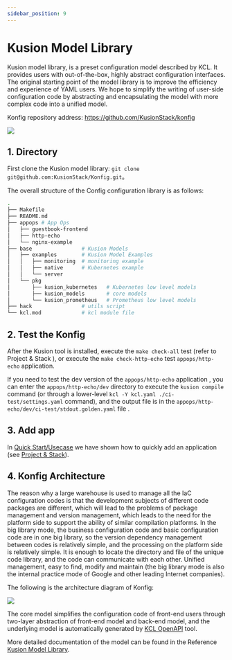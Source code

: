 ```yaml
---
sidebar_position: 9
---
```


# Kusion Model Library

Kusion model library, is a preset configuration model described by KCL. It provides users with out-of-the-box, highly abstract configuration interfaces. The original starting point of the model library is to improve the efficiency and experience of YAML users. We hope to simplify the writing of user-side configuration code by abstracting and encapsulating the model with more complex code into a unified model.

Konfig repository address: https://github.com/KusionStack/konfig

![](/img/docs/user_docs/getting-started/konfig-arch-01-en.png)

## 1. Directory

First clone the Kusion model library: `git clone git@github.com:KusionStack/Konfig.git`。

The overall structure of the Config configuration library is as follows:

```bash
.
├── Makefile
├── README.md
├── appops # App Ops
│   ├── guestbook-frontend
│   ├── http-echo
│   └── nginx-example
├── base                # Kusion Models
│   ├── examples        # Kusion Model Examples
│   │   ├── monitoring  # monitoring example
│   │   ├── native      # Kubernetes example
│   │   └── server
│   └── pkg
│       ├── kusion_kubernetes   # Kubernetes low level models
│       ├── kusion_models       # core models
│       └── kusion_prometheus   # Prometheus low level models
├── hack                # utils script
└── kcl.mod             # kcl module file
```

## 2. Test the Konfig

After the Kusion tool is installed, execute the `make check-all` test (refer to Project & Stack ), or execute the `make check-http-echo` test `appops/http-echo` application.

If you need to test the dev version of the `appops/http-echo` application , you can enter the `appops/http-echo/dev` directory to execute the `kusion compile` command (or through a lower-level `kcl -Y kcl.yaml ./ci-test/settings.yaml` command), and the output file is in the `appops/http-echo/dev/ci-test/stdout.golden.yaml` file .

## 3. Add app

In [Quick Start/Usecase](/docs/user_docs/getting-started/usecase) we have shown how to quickly add an application (see [Project & Stack](/docs/user_docs/concepts/project-stack)).

## 4. Konfig Architecture

The reason why a large warehouse is used to manage all the IaC configuration codes is that the development subjects of different code packages are different, which will lead to the problems of package management and version management, which leads to the need for the platform side to support the ability of similar compilation platforms. In the big library mode, the business configuration code and basic configuration code are in one big library, so the version dependency management between codes is relatively simple, and the processing on the platform side is relatively simple. It is enough to locate the directory and file of the unique code library, and the code can communicate with each other. Unified management, easy to find, modify and maintain (the big library mode is also the internal practice mode of Google and other leading Internet companies).

The following is the architecture diagram of Konfig:

![](/img/docs/user_docs/getting-started/konfig-arch-01-en.png)

The core model simplifies the configuration code of front-end users through two-layer abstraction of front-end model and back-end model, and the underlying model is automatically generated by [KCL OpenAPI](/docs/reference/cli/openapi) tool.

More detailed documentation of the model can be found in the Reference [Kusion Model Library](/docs/reference/model).

